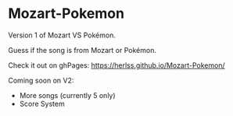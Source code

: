 # Mozart-Pokemon
 
Version 1 of Mozart VS Pokémon.

Guess if the song is from Mozart or Pokémon.

Check it out on ghPages: https://herlss.github.io/Mozart-Pokemon/

Coming soon on V2:

- More songs (currently 5 only)
- Score System
